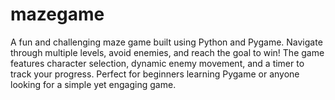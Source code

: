 # mazegame
A fun and challenging maze game built using Python and Pygame. Navigate through multiple levels, avoid enemies, and reach the goal to win! The game features character selection, dynamic enemy movement, and a timer to track your progress. Perfect for beginners learning Pygame or anyone looking for a simple yet engaging game.
